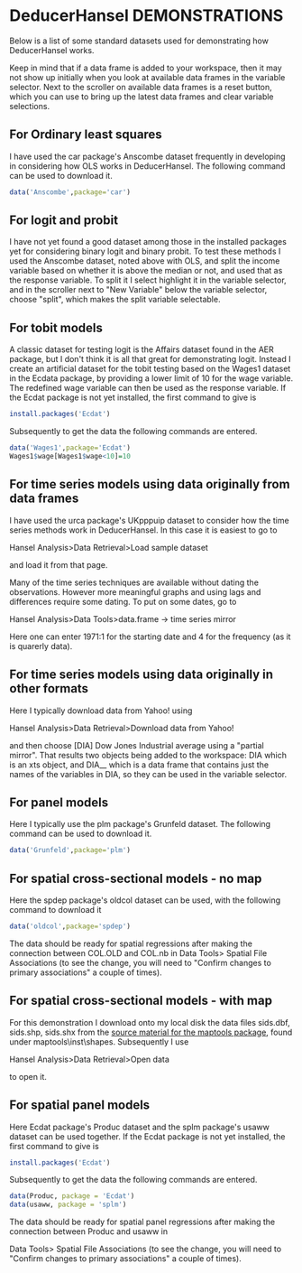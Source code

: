 # DeducerHansel DEMONSTRATIONS
Below is a list of some standard datasets used for demonstrating how DeducerHansel works.

Keep in mind that if a data frame is added to your workspace, then it may not show up initially when you look at available data frames in the variable selector.
Next to the scroller on available data frames is a reset button, which you can use to bring up the latest data frames and clear variable selections.


## For Ordinary least squares
I have used the car package's Anscombe dataset frequently in developing in considering how OLS works in DeducerHansel. The following command can be used to download it.

```R
data('Anscombe',package='car')
```

## For logit and probit
I have not yet found a good dataset among those in the installed packages yet for considering binary logit and binary probit. To test these methods I used the Anscombe dataset, noted above with OLS, and split the income variable based on whether it is above the median or not, and used that as the response variable. 
To split it I select highlight it in the variable selector, and in the scroller next to "New Variable" below the variable selector, choose "split", which makes the split variable selectable.

## For tobit models
A classic dataset for testing logit is the Affairs dataset found in the AER package, but I don't think it is all that great for demonstrating logit. Instead I create an artificial dataset for the tobit testing based on the Wages1 dataset in the Ecdata package, by providing a lower limit of 10 for the wage variable. The redefined wage variable can then be used as the response variable. If the Ecdat package is not yet installed, the first command to give is

```R
install.packages('Ecdat')
```  

Subsequently to get the data the following commands are entered.

```R
data('Wages1',package='Ecdat')
Wages1$wage[Wages1$wage<10]=10
```

## For time series models using data originally from data frames
I have used the urca package's UKpppuip dataset to consider how the time series methods work in DeducerHansel. In this case it is easiest to go to 

Hansel Analysis>Data Retrieval>Load sample dataset

and load it from that page.

Many of the time series techniques are available without dating the observations. However more meaningful graphs and using lags and differences require some dating. To put on some dates, go to 

Hansel Analysis>Data Tools>data.frame -> time series mirror

Here one can enter 1971:1 for the starting date and 4 for the frequency (as it is quarerly data). 

## For time series models using data originally in other formats
Here I typically download data from Yahoo! using 

Hansel Analysis>Data Retrieval>Download data from Yahoo!

and then choose [DIA] Dow Jones Industrial average using a "partial mirror". That results two objects being added to the workspace: DIA which is an xts object, and DIA__ which is a data frame that contains just the names of the variables in DIA, so they can be used in the variable selector.

## For panel models
Here I typically use the plm package's Grunfeld dataset. The following command can be used to download it.

```R
data('Grunfeld',package='plm')
```

## For spatial cross-sectional models - no map
Here the spdep package's oldcol dataset can be used, with the following command to download it 

```R
data('oldcol',package='spdep')
```

The data should be ready for spatial regressions after making the connection between COL.OLD and COL.nb in
   Data Tools> Spatial File Associations (to see the change, you will need to "Confirm changes to primary associations" a couple of times).   


## For spatial cross-sectional models - with map
For this demonstration I download onto my local disk the data files sids.dbf, sids.shp, sids.shx from the [source material for the maptools package]( https://cran.r-project.org/web/packages/maptools/index.html ), found under maptools\inst\shapes\. Subsequently I use

Hansel Analysis>Data Retrieval>Open data 

to open it. 


## For spatial panel models
Here Ecdat package's Produc dataset and the splm package's usaww dataset can be used together. 
If the Ecdat package is not yet installed, the first command to give is

```R
install.packages('Ecdat')
```  

Subsequently to get the data the following commands are entered.

```R
data(Produc, package = 'Ecdat')
data(usaww, package = 'splm')
```

The data should be ready for spatial panel regressions after making the connection between Produc and usaww in

Data Tools> Spatial File Associations (to see the change, you will need to "Confirm changes to primary associations" a couple of times). 
